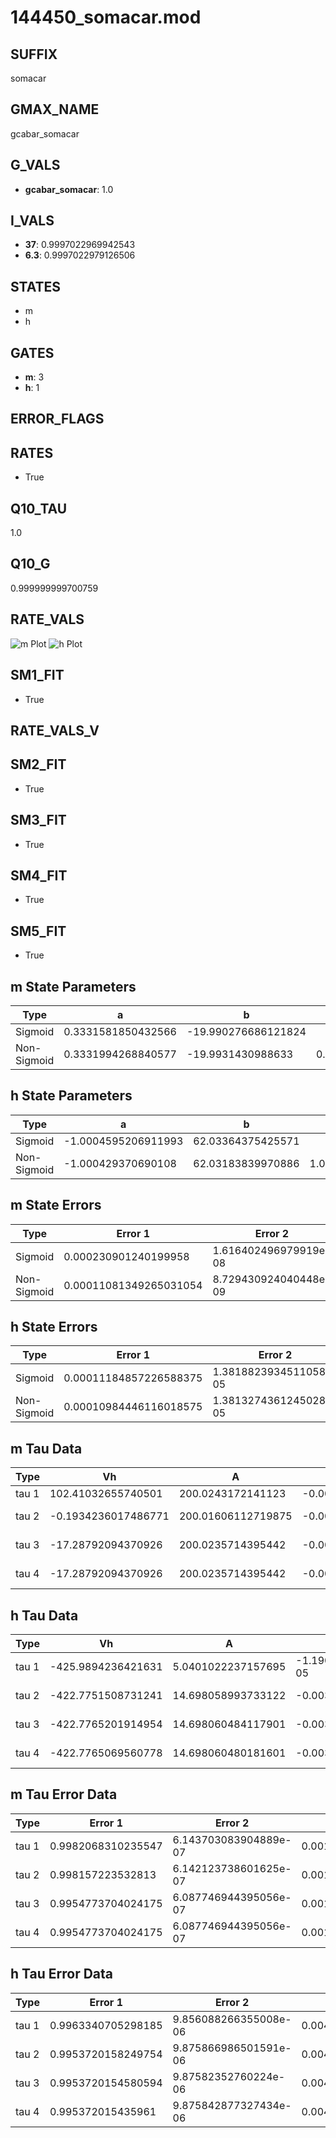 # 144450_somacar.mod

## SUFFIX

somacar

## GMAX_NAME

gcabar_somacar

## G_VALS

- **gcabar_somacar**: 1.0

## I_VALS

- **37**: 0.9997022969942543
- **6.3**: 0.9997022979126506

## STATES

- m
- h

## GATES

- **m**: 3
- **h**: 1

## ERROR_FLAGS


## RATES

- True

## Q10_TAU

1.0

## Q10_G

0.999999999700759

## RATE_VALS

![m Plot](/Users/pbozelos/Dropbox/icg-Chai-Panos/supermodels/output_markdown_files/Ca/144450_somacar.mod/images/m.png)
![h Plot](/Users/pbozelos/Dropbox/icg-Chai-Panos/supermodels/output_markdown_files/Ca/144450_somacar.mod/images/h.png)

## SM1_FIT

- True

## RATE_VALS_V

## SM2_FIT

- True

## SM3_FIT

- True

## SM4_FIT

- True

## SM5_FIT

- True

## m State Parameters

| Type | a | b | c | d |
| --- | --- | --- | --- | --- |
| Sigmoid | 0.3331581850432566 | -19.990276686121824 |
| Non-Sigmoid | 0.3331994268840577 | -19.9931430988633 | 0.9999473541364291 | -3.899861293604873e-05 |

## h State Parameters

| Type | a | b | c | d |
| --- | --- | --- | --- | --- |
| Sigmoid | -1.0004595206911993 | 62.03364375425571 |
| Non-Sigmoid | -1.000429370690108 | 62.03183839970886 | 1.0000120816656994 | 4.859173526301192e-06 |

## m State Errors

| Type | Error 1 | Error 2 | Error 3 |
| --- | --- | --- | --- |
| Sigmoid | 0.000230901240199958 | 1.616402496979919e-08 | 0.00010209198063588658 |
| Non-Sigmoid | 0.00011081349265031054 | 8.729430924040448e-09 | 4.899570455339858e-05 |

## h State Errors

| Type | Error 1 | Error 2 | Error 3 |
| --- | --- | --- | --- |
| Sigmoid | 0.00011184857226588375 | 1.3818823934511058e-05 | 9.911899206803599e-05 |
| Non-Sigmoid | 0.00010984446116018575 | 1.3813274361245028e-05 | 9.734297053494987e-05 |

## m Tau Data

| Type | Vh | A | b1 | b2 | c1 | c2 | d1 | d2 | e1 | e2 |
| --- | --- | --- | --- | --- | --- | --- | --- | --- | --- | --- |
| tau 1 | 102.41032655740501 | 200.0243172141123 | -0.0001376396428502248 | -0.00013653946435616049 |
| tau 2 | -0.1934236017486771 | 200.01606112719875 | -0.0001363722183694337 | -9.671272884672123e-08 | -0.00013927898985406412 | -9.670964662951484e-08 |
| tau 3 | -17.28792094370926 | 200.0235714395442 | -0.0005724361355856377 | -9.598796963342065e-07 | 5.592221356935193e-08 | -0.000580850603811288 | -1.0165874404564249e-06 | 5.701983301828963e-08 |
| tau 4 | -17.28792094370926 | 200.0235714395442 | -0.0005724361355856377 | -9.598796963342065e-07 | 5.592221356935193e-08 | 0.0 | -0.000580850603811288 | -1.0165874404564249e-06 | 5.701983301828963e-08 | 0.0 |

## h Tau Data

| Type | Vh | A | b1 | b2 | c1 | c2 | d1 | d2 | e1 | e2 |
| --- | --- | --- | --- | --- | --- | --- | --- | --- | --- | --- |
| tau 1 | -425.9894236421631 | 5.0401022237157695 | -1.1905763952521576e-05 | -0.017133013760254102 |
| tau 2 | -422.7751508731241 | 14.698058993733122 | -0.0036495035193164103 | 3.163936787329042e-06 | 0.003201594011668492 | -1.4786367110480267e-05 |
| tau 3 | -422.7765201914954 | 14.698060484117901 | -0.003649503144371612 | 3.163937848527813e-06 | -7.080594570737395e-15 | 0.0032015930259046118 | -1.4786370580748883e-05 | -1.0387587510522913e-14 |
| tau 4 | -422.7765069560778 | 14.698060480181601 | -0.003649503144971232 | 3.163937847380551e-06 | -7.0604274155757224e-15 | -4.788708413656184e-18 | 0.003201593032999532 | -1.4786370563350467e-05 | -2.1770035332126406e-14 | 3.9907104692836085e-18 |

## m Tau Error Data

| Type | Error 1 | Error 2 | Error 3 |
| --- | --- | --- | --- |
| tau 1 | 0.9982068310235547 | 6.143703083904889e-07 | 0.0011551709696251452 |
| tau 2 | 0.998157223532813 | 6.142123738601625e-07 | 0.0011551135615495839 |
| tau 3 | 0.9954773704024175 | 6.087746944395056e-07 | 0.0011520123119459148 |
| tau 4 | 0.9954773704024175 | 6.087746944395056e-07 | 0.0011520123119459148 |

## h Tau Error Data

| Type | Error 1 | Error 2 | Error 3 |
| --- | --- | --- | --- |
| tau 1 | 0.9963340705298185 | 9.856088266355008e-06 | 0.004446553185563325 |
| tau 2 | 0.9953720158249754 | 9.875866986501591e-06 | 0.00444225961823582 |
| tau 3 | 0.9953720154580594 | 9.87582352760224e-06 | 0.004442259616598307 |
| tau 4 | 0.995372015435961 | 9.875842877327434e-06 | 0.004442259616499682 |

